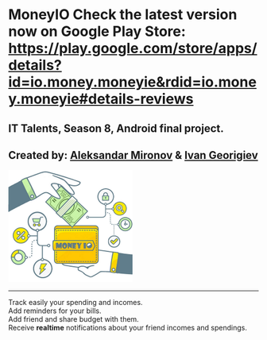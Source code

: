 MoneyIO
Check the latest version now on Google Play Store: 
https://play.google.com/store/apps/details?id=io.money.moneyie&rdid=io.money.moneyie#details-reviews
===================
IT Talents, Season 8, Android final project.
----------
Created by:
[Aleksandar Mironov](https://github.com/AleksandarMironov) & [Ivan Georigiev](https://github.com/roni10b) 
----------

<img src="https://raw.githubusercontent.com/AleksandarMironov/MoneyIO/master/CoverPhoto.jpg" width="250" height="226" />

----------
Track easily your spending and incomes. <br/>
Add reminders for your bills. <br/>
Add friend and share budget with them. <br/>
Receive **realtime** notifications about your friend incomes and spendings. <br/>
